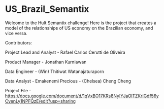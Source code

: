 # US_Brazil_Semantix

Welcome to the Hult Semantix challenge! Here is the project that creates a model of the relationships of US economy on the Brazilian economy, and vice versa.

Contributors:

Project Lead and Analyst - Rafael Carlos Cerutti de Oliveira

Product Manager - Jonathan Kurniawan

Data Engineer - (Win) Thitiwat Watanajaturaporn 

Data Analyst - Emakenemi Precious 
             - (Chelsea) Cheng Cheng
             
Project File - https://docs.google.com/document/d/1qVxBO17KRs8NyIYJaOlTZKrIGdf56yCvenLy1NPFQzE/edit?usp=sharing
